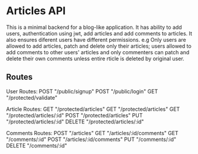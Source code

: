 # Articles API

This is a minimal backend for a blog-like application.
It has ability to add users, authentication using jwt, add articles and add comments to articles.
It also ensures diferent users have different permissions.
e.g Only users are allowed to add articles, patch and delete only their articles;
users allowed to add comments to other users' articles and only commenters can patch and delete their own comments unless entire rticle is deleted by original user.

## Routes

User Routes:
POST "/public/signup"
POST "/public/login"
GET "/protected/validate"

Article Routes:
GET "/protected/articles"
GET "/protected/articles"
GET "/protected/articles/:id"
POST "/protected/articles"
PUT "/protected/articles/:id"
DELETE "/protected/articles/:id"

Comments Routes:
POST "/articles"
GET "/articles/:id/comments"
GET "/comments/:id"
POST "/articles/:id/comments"
PUT "/comments/:id"
DELETE "/comments/:id"
